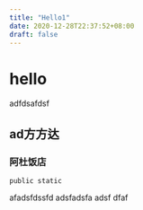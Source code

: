 ```yaml
---
title: "Hello1"
date: 2020-12-28T22:37:52+08:00
draft: false
---
```

# hello
adfdsafdsf
## ad方方达
### 阿杜饭店
```
public static
```
afadsfdssfd
adsfadsfa
adsf
dfaf